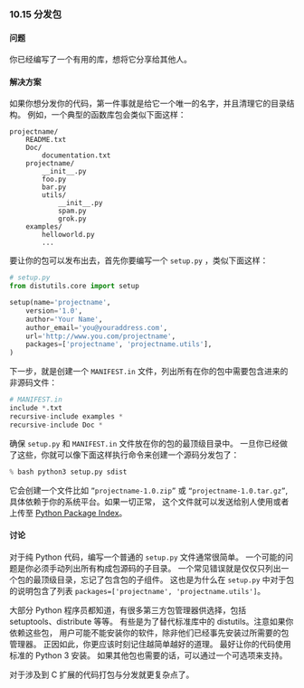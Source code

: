 ### 10.15 分发包

#### 问题

你已经编写了一个有用的库，想将它分享给其他人。

#### 解决方案

如果你想分发你的代码，第一件事就是给它一个唯一的名字，并且清理它的目录结构。 例如，一个典型的函数库包会类似下面这样：

```shell
projectname/
    README.txt
    Doc/
        documentation.txt
    projectname/
        __init__.py
        foo.py
        bar.py
        utils/
            __init__.py
            spam.py
            grok.py
    examples/
        helloworld.py
        ...
```

要让你的包可以发布出去，首先你要编写一个 `setup.py` ，类似下面这样：

```python
# setup.py
from distutils.core import setup

setup(name='projectname',
    version='1.0',
    author='Your Name',
    author_email='you@youraddress.com',
    url='http://www.you.com/projectname',
    packages=['projectname', 'projectname.utils'],
)
```

下一步，就是创建一个 `MANIFEST.in` 文件，列出所有在你的包中需要包含进来的非源码文件：

```python
# MANIFEST.in
include *.txt
recursive-include examples *
recursive-include Doc *
```

确保 `setup.py` 和 `MANIFEST.in` 文件放在你的包的最顶级目录中。 一旦你已经做了这些，你就可以像下面这样执行命令来创建一个源码分发包了：

```python
% bash python3 setup.py sdist
```

它会创建一个文件比如 `”projectname-1.0.zip”` 或 `“projectname-1.0.tar.gz”`, 具体依赖于你的系统平台。如果一切正常， 这个文件就可以发送给别人使用或者上传至 [Python Package Index](http://pypi.python.org/)。

#### 讨论

对于纯 Python 代码，编写一个普通的 `setup.py` 文件通常很简单。 一个可能的问题是你必须手动列出所有构成包源码的子目录。 一个常见错误就是仅仅只列出一个包的最顶级目录，忘记了包含包的子组件。 这也是为什么在 `setup.py` 中对于包的说明包含了列表 `packages=['projectname', 'projectname.utils']`。

大部分 Python 程序员都知道，有很多第三方包管理器供选择，包括 setuptools、distribute 等等。 有些是为了替代标准库中的 distutils。注意如果你依赖这些包， 用户可能不能安装你的软件，除非他们已经事先安装过所需要的包管理器。 正因如此，你更应该时刻记住越简单越好的道理。 最好让你的代码使用标准的 Python 3 安装。 如果其他包也需要的话，可以通过一个可选项来支持。

对于涉及到 C 扩展的代码打包与分发就更复杂点了。